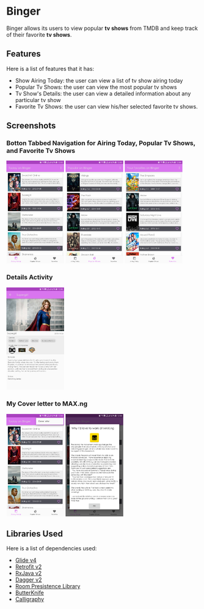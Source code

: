 # Binger

Binger allows its users to view popular **tv shows** from TMDB and keep track of their favorite **tv shows**.

## Features
Here is a list of features that it has:

- Show Airing Today: the user can view a list of tv show airing today
- Popular Tv Shows: the user can view the most popular tv shows
- Tv Show's Details: the user can view a detailed information about any particular tv show
- Favorite Tv Shows: the user can view his/her selected favorite tv shows.


## Screenshots
### Botton Tabbed Navigation for Airing Today, Popular Tv Shows, and Favorite Tv Shows
<p align="start">
<img src="https://github.com/OlayinkaPeter/Binger/blob/master/screenshots/1.png" width="30%">
<img src="https://github.com/OlayinkaPeter/Binger/blob/master/screenshots/2.png" width="30%">
<img src="https://github.com/OlayinkaPeter/Binger/blob/master/screenshots/3.png" width="30%">
</p>

### Details Activity
<img src="https://github.com/OlayinkaPeter/Binger/blob/master/screenshots/6.png" width="30%">

### My Cover letter to MAX.ng
<p align="start">
<img src="https://github.com/OlayinkaPeter/Binger/blob/master/screenshots/4.png" width="30%">
<img src="https://github.com/OlayinkaPeter/Binger/blob/master/screenshots/5.png" width="30%">
</p>
    
## Libraries Used
Here is a list of dependencies used:
- [Glide v4](https://bumptech.github.io/glide/)
- [Retrofit v2](https://square.github.io/retrofit/)
- [RxJava v2](https://github.com/ReactiveX/RxJava)
- [Dagger v2](https://github.com/google/dagger)
- [Room Presistence Library](https://developer.android.com/topic/libraries/architecture/room)
- [ButterKnife](https://github.com/JakeWharton/butterknife)
- [Calligraphy](https://github.com/chrisjenx/Calligraphy)
